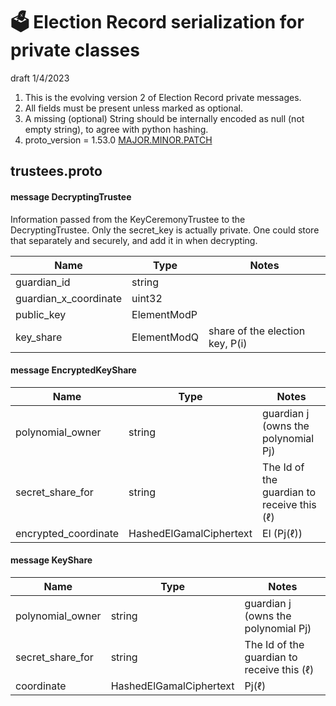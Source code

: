 # 🗳 Election Record serialization for private classes

draft 1/4/2023

1. This is the evolving version 2 of Election Record private messages.
2. All fields must be present unless marked as optional.
3. A missing (optional) String should be internally encoded as null (not empty string), to agree with python hashing.
4. proto_version = 1.53.0 [MAJOR.MINOR.PATCH](https://semver.org/)

## trustees.proto

#### message DecryptingTrustee

Information passed from the KeyCeremonyTrustee to the DecryptingTrustee.
Only the secret_key is actually private. One could store that separately and securely, and add it in when decrypting.

| Name                  | Type        | Notes                           |
|-----------------------|-------------|---------------------------------|
| guardian_id           | string      |                                 |
| guardian_x_coordinate | uint32      |                                 |
| public_key            | ElementModP |                                 |
| key_share             | ElementModQ | share of the election key, P(i) |

#### message EncryptedKeyShare

| Name                 | Type                    | Notes                                      |
|----------------------|-------------------------|--------------------------------------------|
| polynomial_owner     | string                  | guardian j (owns the polynomial Pj)        |
| secret_share_for     | string                  | The Id of the guardian to receive this (ℓ) |
| encrypted_coordinate | HashedElGamalCiphertext | El (Pj(ℓ))                                 |

#### message KeyShare

| Name             | Type                    | Notes                                      |
|------------------|-------------------------|--------------------------------------------|
| polynomial_owner | string                  | guardian j (owns the polynomial Pj)        |
| secret_share_for | string                  | The Id of the guardian to receive this (ℓ) |
| coordinate       | HashedElGamalCiphertext | Pj(ℓ)                                      |

